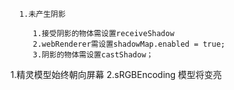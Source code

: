 ```
  1.未产生阴影

     1.接受阴影的物体需设置receiveShadow
     2.webRenderer需设置shadowMap.enabled = true;
     3.阴影的物体需设置castShadow；
```

1.精灵模型始终朝向屏幕
2.sRGBEncoding 模型将变亮